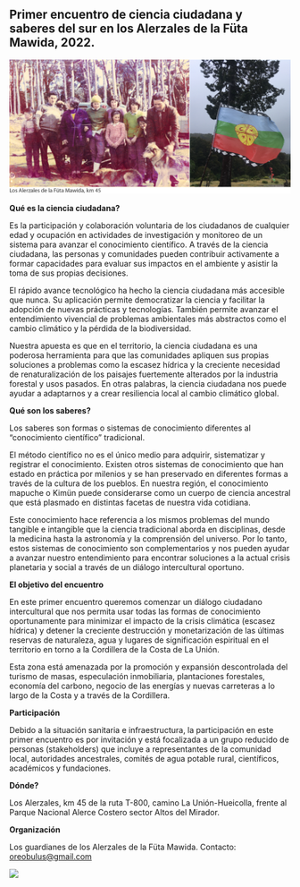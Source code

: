 ## Primer encuentro de ciencia ciudadana y saberes del sur en los Alerzales de la Füta Mawida, 2022.

<img src="images/evento_banner.png?raw=true"/>

**Qué es la ciencia ciudadana?** 

Es la participación y colaboración voluntaria de los ciudadanos de cualquier edad y ocupación en actividades de investigación y monitoreo de un sistema para avanzar el conocimiento científico. A través de la ciencia ciudadana, las personas y comunidades pueden contribuir activamente a formar capacidades para evaluar sus impactos en el ambiente y asistir la toma de sus propias decisiones. 

El rápido avance tecnológico ha hecho la ciencia ciudadana más accesible que nunca. Su aplicación permite democratizar la ciencia y facilitar la adopción de nuevas prácticas y tecnologías. También permite avanzar el entendimiento vivencial de problemas ambientales más abstractos como el cambio climático y la pérdida de la biodiversidad. 

Nuestra apuesta es que en el territorio, la ciencia ciudadana es una poderosa herramienta para que las comunidades apliquen sus propias soluciones a problemas como la escasez hídrica y la creciente necesidad de renaturalización de los paisajes fuertemente alterados por la industria forestal y usos pasados. En otras palabras, la ciencia ciudadana nos puede ayudar a adaptarnos y a crear resiliencia local al cambio climático global.

**Qué son los saberes?**

Los saberes son formas o sistemas de conocimiento diferentes al “conocimiento científico” tradicional.

El método científico no es el único medio para adquirir, sistematizar y registrar el conocimiento. Existen otros sistemas de conocimiento que han estado en práctica por milenios y se han preservado en diferentes formas a través de la cultura de los pueblos. En nuestra región, el conocimiento mapuche o Kimün puede considerarse como un cuerpo de ciencia ancestral que está plasmado en distintas facetas de nuestra vida cotidiana.

Este conocimiento hace referencia a los mismos problemas del mundo tangible e intangible que la ciencia tradicional aborda en disciplinas, desde la medicina hasta la astronomía y la comprensión del universo. Por lo tanto, estos sistemas de conocimiento son complementarios y nos pueden ayudar a avanzar nuestro entendimiento para encontrar soluciones a la actual crisis planetaria y social a través de un diálogo intercultural oportuno.

**El objetivo del encuentro**

En este primer encuentro queremos comenzar un diálogo ciudadano intercultural que nos permita usar todas las formas de conocimiento oportunamente para minimizar el impacto de la crisis climática (escasez hídrica) y detener la creciente destrucción y monetarización de las últimas reservas de naturaleza, agua y lugares de significación espiritual en el territorio en torno a la Cordillera de la Costa de La Unión. 

Esta zona está amenazada por la promoción y expansión descontrolada del turismo de masas, especulación inmobiliaria, plantaciones forestales, economía del carbono, negocio de las energías y nuevas carreteras a lo largo de la Costa y a través de la Cordillera. 

**Participación**

Debido a la situación sanitaria e infraestructura, la participación en este primer encuentro es por invitación y está focalizada a un grupo reducido de personas (stakeholders) que incluye a representantes de la comunidad local, autoridades ancestrales, comités de agua potable rural, científicos, académicos y fundaciones.  

**Dónde?**

Los Alerzales, km 45 de la ruta T-800, camino La Unión-Hueicolla, frente al Parque Nacional Alerce Costero sector Altos del Mirador.

**Organización**

Los guardianes de los Alerzales de la Füta Mawida. Contacto: oreobulus@gmail.com

<img src="images/measurements_citizens.png?raw=true"/>

